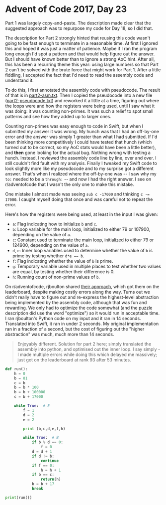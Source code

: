 # Advent of Code 2017, Day 23

Part 1 was largely copy-and-paste.  The description made clear that the suggested approach was to repurpose my code for Day 18, so I did that.

The description for Part 2 strongly hinted that reusing this code wasn't going to be fast enough to terminate in a reasonable time.  At first I ignored this and hoped it was just a matter of patience.  Maybe if I ran the program long enough I'd spot a pattern and that would help figure out the answer.  But I should have known better than to ignore a strong AoC hint.  After all, this has been a recurring theme this year: using large numbers so that Part 2 can't be solved with the brute force that might work for Part 1.  After a little fiddling, I accepted the fact that I'd need to read the assembly code and understand it.

To do this, I first annotated the assembly code with pseudocode.  The result of that is in [part2-asm.txt](part2-asm.txt).  Then I copied the pseudocode into a new file ([part2-pseudocode.txt](part2-pseudocode.txt)) and reworked it a little at a time, figuring out where the loops were and how the registers were being used, until I saw what it was doing: it was counting non-primes.  It was such a relief to spot small patterns and see how they added up to larger ones.

Counting non-primes was easy enough to code in Swift, but when I submitted my answer it was wrong.  My hunch was that I had an off-by-one error and the answer was simply 1 greater than what I had submitted.  If I'd been thinking more competitively I could have tested that hunch (which turned out to be correct, so my AoC stats would have been a little better), and **then** gone looking for the actual bug.  Nothing wrong with testing a hunch.  Instead, I reviewed the assembly code line by line, over and over.  I still couldn't find fault with my analysis.  Finally I tweaked my Swift code to look slightly more like my pseudocode and to my surprise got a different answer.  That's when I realized where the off-by-one was -- I saw why my `to:` needed to be a `through:` -- and now I had the right answer.  I see on r/adventofcode that I wasn't the only one to make this mistake.

One mistake I almost made was seeing `sub c -17000` and thinking `c -= 17000`.  I caught myself doing that once and was careful not to repeat the error.

Here's how the registers were being used, at least in the input I was given:

- `a`: Flag indicating how to initialize `b` and `c`.
- `b`: Loop variable for the main loop, initialized to either 79 or 107900, depending on the value of `a`.
- `c`: Constant used to terminate the main loop, initialized to either 79 or 124900, depending on the value of `a`.
- `d`, `e`: Inner loop variables used to determine whether the value of `b` is prime by testing whether `d*e == b`.
- `f`: Flag indicating whether the value of `b` is prime.
- `g`: Temporary variable used in multiple places to test whether two values are equal, by testing whether their difference is 0.
- `h`: Running count of non-prime values of `b`.

On r/adventofcode, rjboulton shared [their approach](https://www.reddit.com/r/adventofcode/comments/7lms6p/2017_day_23_solutions/drngsw6/), which got them on the leaderboard, despite making costly errors along the way.  Turns out we didn't really have to figure out and re-express the highest-level abstraction being implemented by the assembly code, although that was fun and rewarding.  We only had to optimize the code somewhat (and the puzzle description did use the word "optimize") so it would run in acceptable time.  I ran rjboulton's Python code on my input and it ran in 14 seconds.  Translated into Swift, it ran in under 2 seconds.  My original implementation ran in a fraction of a second, but the cost of figuring out the "higher abstraction" was much, much more than 14 seconds.

> Enjoyably different. Solution for part 2 here; simply translated the assembly into python, and optimised out the inner loop. I say simply - I made multiple errors while doing this which delayed me massively; just got on the leaderboard at rank 93 after 53 minutes.

```python
def run():
	h = 0
	b = 81
	c = b
	b = b * 100
	b = b + 100000
	c = b + 17000

	while True:  # E
		f = 1
		d = 2
		e = 2

		print (b,c,d,e,f,h)

		while True:  # B
			if b % d == 0:
				f = 0
			d = d + 1
			if d != b:
				continue
			if f == 0:
				h = h + 1
			if b == c:
				return(h)
			b = b + 17
			break

print(run())
```

